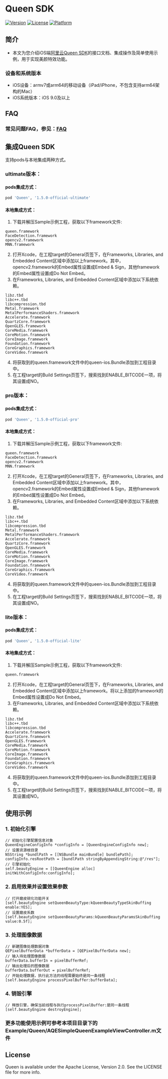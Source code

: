# Queen SDK

[![Version](https://img.shields.io/cocoapods/v/Queen.svg?style=flat)](https://cocoapods.org/pods/Queen)
[![License](https://img.shields.io/cocoapods/l/Queen.svg?style=flat)](https://cocoapods.org/pods/Queen)
[![Platform](https://img.shields.io/cocoapods/p/Queen.svg?style=flat)](https://cocoapods.org/pods/Queen)

## 简介
- 本文为您介绍iOS端[阿里云Queen SDK](https://help.aliyun.com/document_detail/211047.html?spm=a2c4g.11186623.6.735.6a1b192eB31nYi)的接口文档、集成操作及简单使用示例，用于实现美颜特效功能。

### 设备和系统版本

- iOS设备：armv7或arm64的移动设备（iPad/iPhone，不包含支持arm64架构的Mac）
- iOS系统版本：iOS 9.0及以上

## FAQ
### 常见问题FAQ，参见：[FAQ](https://github.com/aliyunvideo/Queen_SDK_Android/blob/main/FAQ.md "Queen使用FAQ")

## 集成Queen SDK

支持pods与本地集成两种方式。

### ultimate版本：
#### pods集成方式：
```ruby
pod 'Queen', '1.5.0-official-ultimate'
```
#### 本地集成方式：

1. 下载并解压Sample示例工程，获取以下framework文件:
```
queen.framework
FaceDetection.framework
opencv2.framework
MNN.framework
```
2. 打开Xcode，在工程target的General页签下，在Frameworks, Libraries, and Embedded Content区域中添加以上framework。其中，opencv2.framework的Embed属性设置成Embed & Sign，其他framework的Embed属性设置成Do Not Embed。
3. 在Frameworks, Libraries, and Embedded Content区域中添加以下系统依赖。
```
libz.tbd
libc++.tbd
libcompression.tbd
Metal.framework
MetalPerformanceShaders.framework
Accelerate.framework
QuartzCore.framework
OpenGLES.framework
CoreMedia.framework
CoreMotion.framework
CoreImage.framework
Foundation.framework
CoreGraphics.framework
CoreVideo.framework
```
4. 将获取到的queen.framework文件中的queen-ios.Bundle添加到工程目录中。
5. 在工程target的Build Settings页签下，搜索找到ENABLE_BITCODE一项，将其设置成NO。

### pro版本：
#### pods集成方式：
```ruby
pod 'Queen', '1.5.0-official-pro'
```
#### 本地集成方式：

1. 下载并解压Sample示例工程，获取以下framework文件:
```
queen.framework
FaceDetection.framework
opencv2.framework
MNN.framework
```
2. 打开Xcode，在工程target的General页签下，在Frameworks, Libraries, and Embedded Content区域中添加以上framework。其中，opencv2.framework的Embed属性设置成Embed & Sign，其他framework的Embed属性设置成Do Not Embed。
3. 在Frameworks, Libraries, and Embedded Content区域中添加以下系统依赖。
```
libz.tbd
libc++.tbd
libcompression.tbd
Metal.framework
MetalPerformanceShaders.framework
Accelerate.framework
QuartzCore.framework
OpenGLES.framework
CoreMedia.framework
CoreMotion.framework
CoreImage.framework
Foundation.framework
CoreGraphics.framework
CoreVideo.framework
```
4. 将获取到的queen.framework文件中的queen-ios.Bundle添加到工程目录中。
5. 在工程target的Build Settings页签下，搜索找到ENABLE_BITCODE一项，将其设置成NO。

### lite版本：
#### pods集成方式：
```ruby
pod 'Queen', '1.5.0-official-lite'
```
#### 本地集成方式：

1. 下载并解压Sample示例工程，获取以下framework文件:
```
queen.framework
```
2. 打开Xcode，在工程target的General页签下，在Frameworks, Libraries, and Embedded Content区域中添加以上framework。将以上添加的framework的Embed属性设置成Do Not Embed。
3. 在Frameworks, Libraries, and Embedded Content区域中添加以下系统依赖。
```
libz.tbd
libc++.tbd
libcompression.tbd
Accelerate.framework
QuartzCore.framework
OpenGLES.framework
CoreMedia.framework
CoreMotion.framework
CoreImage.framework
Foundation.framework
CoreGraphics.framework
CoreVideo.framework
```
4. 将获取到的queen.framework文件中的queen-ios.Bundle添加到工程目录中。
5. 在工程target的Build Settings页签下，搜索找到ENABLE_BITCODE一项，将其设置成NO。

## 使用示例
### 1. 初始化引擎
```
// 初始化引擎配置信息对象
QueenEngineConfigInfo *configInfo = [QueenEngineConfigInfo new];
// 设置资源根目录
NSString *bundlPath = [[NSBundle mainBundle] bundlePath];
configInfo.resRootPath = [bundlPath stringByAppendingString:@"/res"];
// 引擎初始化
self.beautyEngine = [[QueenEngine alloc] initWithConfigInfo:configInfo];
```
### 2. 启用效果并设置效果参数
```
// 打开磨皮锐化功能开关
[self.beautyEngine setQueenBeautyType:kQueenBeautyTypeSkinBuffing enable:YES];
// 设置磨皮系数
[self.beautyEngine setQueenBeautyParams:kQueenBeautyParamsSkinBuffing value:0.5f];
```
### 3. 处理图像数据
```
// 新建图像处理数据对象
QEPixelBufferData *bufferData = [QEPixelBufferData new];
// 输入待处理图像数据
bufferData.bufferIn = pixelBufferRef;
// 输出处理后的图像数据
bufferData.bufferOut = pixelBufferRef;
// 开始处理数据，执行此方法的线程需要始终是同一条线程
[self.beautyEngine processPixelBuffer:bufferData];
```
### 4. 销毁引擎
```
// 释放引擎，确保当前线程与执行processPixelBuffer:是同一条线程
[self.beautyEngine destroyEngine];
```
### 更多功能使用示例可参考本项目目录下的Example/Queen/AQESimpleQueenExampleViewController.m文件

## License

Queen is available under the Apache License, Version 2.0. See the LICENSE file for more info.
